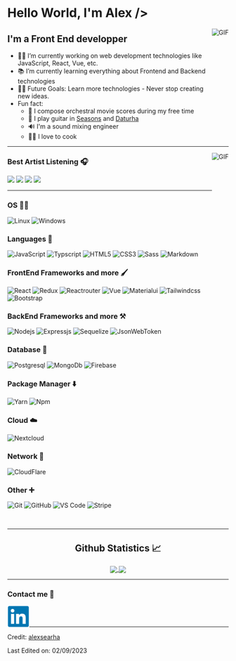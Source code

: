 # Hello World, I'm Alex />

<img align="right" alt="GIF" height="160px" src="https://media.giphy.com/media/du3J3cXyzhj75IOgvA/giphy.gif" />

## I'm a Front End developper 

- 👨‍💻 I’m currently working on web development technologies like JavaScript, React, Vue, etc.
- 📚 I’m currently learning everything about Frontend and Backend technologies
- 💪🏼 Future Goals: Learn more technologies - Never stop creating new ideas.
- Fun fact: 
     - 🎺 I compose orchestral movie scores during my free time
     - 🎸 I play guitar in <a target='_blank' href='https://www.seasonsnovel.com'>Seasons</a> and <a target='_blank' href='https://daturha.bandcamp.com/album/variances-part-i'>Daturha</a>
     - 🔊 I'm a sound mixing engineer 
     - 👨‍🍳 I love to cook

---
<img align="right" alt="GIF" height="170px" src="https://media.giphy.com/media/J5B1Y8QZnzXXbLQIBu/giphy.gif" />


### Best Artist Listening 🎧
<span><img height='120' src='https://static.lpnt.fr/images/2016/06/13/4260486lpw-4263547-article-jpg_3603761_1250x625.jpg'></span>
<span><img height='120' src='https://www.metalzone.fr/wp-content/uploads/2020/05/Van-Halen-e1588493384583-1200x900.jpg'></span>
<span><img height='120' src='https://cdns-images.dzcdn.net/images/artist/8056a1098ec29b168fcd731ec4629e7a/500x500.jpg'></span>
<span><img height='120' src='https://www.albumrock.net/dyn_img/actualites/4775.jpg'></span>


---

### OS 👨‍💻

![Linux](https://img.shields.io/badge/Linux-FCC624?style=flat-square&logo=linux&logoColor=black)
![Windows](https://img.shields.io/badge/Windows-0078D6?style=flat-square&logo=windows&logoColor=white)


### Languages 💬
![JavaScript](https://img.shields.io/badge/-JavaScript-%23F7DF1C?style=flat-square&logo=javascript&logoColor=000000&labelColor=%23F7DF1C&color=%23FFCE5A)
![Typscript](https://shields.io/badge/TypeScript-3178C6?logo=TypeScript&logoColor=FFF&style=flat-square)
![HTML5](https://img.shields.io/badge/-HTML5-%23E44D27?style=flat-square&logo=html5&logoColor=ffffff)
![CSS3](https://img.shields.io/badge/-CSS3-%231572B6?style=flat-square&logo=css3)
![Sass](https://img.shields.io/badge/-Sass-%23CC6699?style=flat-square&logo=sass&logoColor=ffffff)
![Markdown](https://img.shields.io/badge/-Markdown-000000?style=flat-square&logo=markdown)


### FrontEnd Frameworks and more 🖌️

![React](https://img.shields.io/badge/-React-61DAFB?style=flat-square&logo=react&logoColor=ffffff)
![Redux](https://img.shields.io/badge/Redux-593D88?style=flat-square&logo=redux&logoColor=white)
![Reactrouter](https://img.shields.io/badge/React_Router-CA4245?style=flat-square&logo=react-router&logoColor=white)
![Vue](https://img.shields.io/badge/Vue.js-35495E?style=flat-square&logo=vuedotjs&logoColor=4FC08D)
![Materialui](https://img.shields.io/badge/Material--UI-0081CB?style=flat-square&logo=material-ui&logoColor=white)
![Tailwindcss](https://img.shields.io/badge/Tailwind_CSS-38B2AC?style=flate-square&logo=tailwind-css&logoColor=white)
![Bootstrap](https://img.shields.io/badge/-Bootstrap-563D7C?style=flat-square&logo=Bootstrap)

### BackEnd Frameworks and more ⚒️

![Nodejs](https://img.shields.io/badge/-Nodejs-339933?style=flat-square&logo=Node.js&logoColor=ffffff)
![Expressjs](https://img.shields.io/badge/Express.js-404D59?style=flat-square)
![Sequelize](https://img.shields.io/badge/sequelize-323330?style=flat-square&logo=sequelize&logoColor=blue)
![JsonWebToken](https://img.shields.io/badge/json%20web%20tokens-323330?style=flat-square&logo=json-web-tokens&logoColor=pink)

### Database 📂

![Postgresql](https://img.shields.io/badge/PostgreSQL-316192?style=flat-square&logo=postgresql&logoColor=white)
![MongoDb](https://img.shields.io/badge/MongoDB-4EA94B?style=flate-square&logo=mongodb&logoColor=white)
![Firebase](https://img.shields.io/badge/-Firebase-FFCA28?style=flat-square&logo=firebase&logoColor=ffffff)

### Package Manager ⬇️

![Yarn](https://img.shields.io/badge/yarn-%232C8EBB.svg?style=flat-square&logo=yarn&logoColor=white)
![Npm](https://img.shields.io/badge/-npm-CB3837?style=flat-square&logo=npm)

### Cloud ☁️

![Nextcloud](https://img.shields.io/badge/Nextcloud-0082C9?style=flat-square&logo=Nextcloud&logoColor=white)

### Network 🛜

![CloudFlare](https://img.shields.io/badge/Cloudflare-F38020?style=flate-square&logo=Cloudflare&logoColor=white)

### Other ➕

![Git](https://img.shields.io/badge/-Git-%23F05032?style=flat-square&logo=git&logoColor=%23ffffff)
![GitHub](https://img.shields.io/badge/-GitHub-181717?style=flat-square&logo=github)
![VS Code](http://img.shields.io/badge/-VS%20Code-007ACC?style=flat-square&logo=visual-studio-code&logoColor=ffffff)
![Stripe](https://img.shields.io/badge/Stripe-626CD9?style=flat-square&logo=Stripe&logoColor=white)



<br/>

---


  <h2 align="center"> Github Statistics 📈 </h2>
  
  <div align="center"> 
     <a href="">
      <img align="center" src="https://github-readme-streak-stats.herokuapp.com/?user=alexsearha&theme=dark&background=000000)" />
    </a>
    <a href="">
      <img align="center" src="https://github-readme-stats.vercel.app/api/top-langs/?username=alexsearha&layout=compact&theme=dark&background=000000"/>
    </a>
</div

<br/>

---

### Contact me 📝
<a href="https://fr.linkedin.com/in/alexis-marouf-75392157">
<img align="left" alt="alexsearha.linkedin" height="50px" src="https://raw.githubusercontent.com/devicons/devicon/55609aa5bd817ff167afce0d965585c92040787a/icons/linkedin/linkedin-original.svg" />
</a>


<br />
<br />



---

[linkedin]: https://fr.linkedin.com/in/alexis-marouf-75392157
[Band]: https://www.seasonsnovel.com/



Credit: [alexsearha](https://github.com/AlexSearha)

Last Edited on: 02/09/2023
